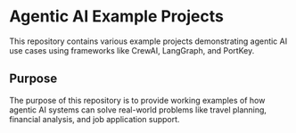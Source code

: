 # Agentic AI Example Projects

This repository contains various example projects demonstrating agentic AI use cases using frameworks like CrewAI, LangGraph, and PortKey.

## Purpose

The purpose of this repository is to provide working examples of how agentic AI systems can solve real-world problems like travel planning, financial analysis, and job application support.

